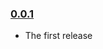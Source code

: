 ### [0.0.1](https://github.com/erosson/swarm-numberformat/releases/tag/v0.0.1)

- The first release
